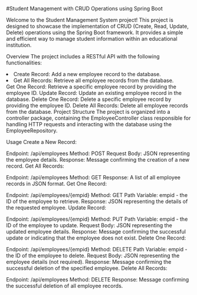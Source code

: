 #Student Management with CRUD Operations using Spring Boot

Welcome to the Student Management System project! This project is designed to showcase the implementation of CRUD (Create, Read, Update, Delete) operations using the Spring Boot framework. 
It provides a simple and efficient way to manage student information within an educational institution.

Overview
The project includes a RESTful API with the following functionalities:

<li>Create Record: Add a new employee record to the database.</li>
<li>Get All Records: Retrieve all employee records from the database.</li>
Get One Record: Retrieve a specific employee record by providing the employee ID.
Update Record: Update an existing employee record in the database.
Delete One Record: Delete a specific employee record by providing the employee ID.
Delete All Records: Delete all employee records from the database.
Project Structure
The project is organized into a controller package, containing the EmployeeController class responsible for handling HTTP requests and interacting with the database using the EmployeeRepository.

Usage
Create a New Record:

Endpoint: /api/employees
Method: POST
Request Body: JSON representing the employee details.
Response: Message confirming the creation of a new record.
Get All Records:

Endpoint: /api/employees
Method: GET
Response: A list of all employee records in JSON format.
Get One Record:

Endpoint: /api/employees/{empid}
Method: GET
Path Variable: empid - the ID of the employee to retrieve.
Response: JSON representing the details of the requested employee.
Update Record:

Endpoint: /api/employees/{empid}
Method: PUT
Path Variable: empid - the ID of the employee to update.
Request Body: JSON representing the updated employee details.
Response: Message confirming the successful update or indicating that the employee does not exist.
Delete One Record:

Endpoint: /api/employees/{empid}
Method: DELETE
Path Variable: empid - the ID of the employee to delete.
Request Body: JSON representing the employee details (not required).
Response: Message confirming the successful deletion of the specified employee.
Delete All Records:

Endpoint: /api/employees
Method: DELETE
Response: Message confirming the successful deletion of all employee records.
